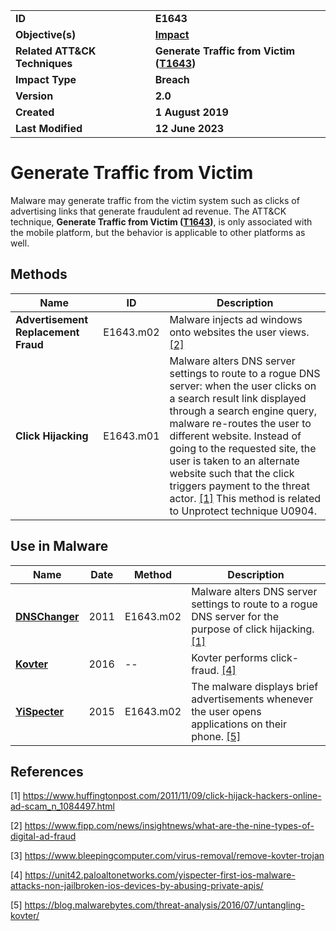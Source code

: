 <table>
<tr>
<td><b>ID</b></td>
<td><b>E1643</b></td>
</tr>
<tr>
<td><b>Objective(s)</b></td>
<td><b><a href="../impact">Impact</a></b></td>
</tr>
<tr>
<td><b>Related ATT&CK Techniques</b></td>
<td><b>Generate Traffic from Victim (<a href="https://attack.mitre.org/techniques/T1643/">T1643</a>)</b></td>
</tr>
<tr>
<td><b>Impact Type</b></td>
<td><b>Breach</b></td>
</tr>
<tr>
<td><b>Version</b></td>
<td><b>2.0</b></td>
</tr>
<tr>
<td><b>Created</b></td>
<td><b>1 August 2019</b></td>
</tr>
<tr>
<td><b>Last Modified</b></td>
<td><b>12 June 2023</b></td>
</tr>
</table>


# Generate Traffic from Victim

Malware may generate traffic from the victim system such as clicks of advertising links that generate fraudulent ad revenue. The ATT&CK technique, **Generate Traffic from Victim ([T1643](https://attack.mitre.org/techniques/T1643/))**, is only associated with the mobile platform, but the behavior is applicable to other platforms as well.

## Methods

|Name|ID|Description|
|---|---|---|
|**Advertisement Replacement Fraud**|E1643.m02|Malware injects ad windows onto websites the user views. [[2]](#2)|
|**Click Hijacking**|E1643.m01|Malware alters DNS server settings to route to a rogue DNS server: when the user clicks on a search result link displayed through a search engine query, malware re-routes the user to different website. Instead of going to the requested site, the user is taken to an alternate website such that the click triggers payment to the threat actor. [[1]](#1) This method is related to Unprotect technique U0904.|

## Use in Malware

|Name|Date|Method|Description|
|---|---|---|---|
|[**DNSChanger**](../xample-malware/dnschanger.md)|2011|E1643.m02|Malware alters DNS server settings to route to a rogue DNS server for the purpose of click hijacking. [[1]](#1)|
|[**Kovter**](../xample-malware/kovter.md)|2016|--|Kovter performs click-fraud. [[4]](#4)|
|[**YiSpecter**](../xample-malware/yispecter.md)|2015|E1643.m02|The malware displays brief advertisements whenever the user opens applications on their phone. [[5]](#5)|

## References

<a name="1">[1]</a> https://www.huffingtonpost.com/2011/11/09/click-hijack-hackers-online-ad-scam_n_1084497.html

<a name="2">[2]</a> https://www.fipp.com/news/insightnews/what-are-the-nine-types-of-digital-ad-fraud

<a name="3">[3]</a> https://www.bleepingcomputer.com/virus-removal/remove-kovter-trojan

<a name="4">[4]</a> https://unit42.paloaltonetworks.com/yispecter-first-ios-malware-attacks-non-jailbroken-ios-devices-by-abusing-private-apis/

<a name="5">[5]</a> https://blog.malwarebytes.com/threat-analysis/2016/07/untangling-kovter/
